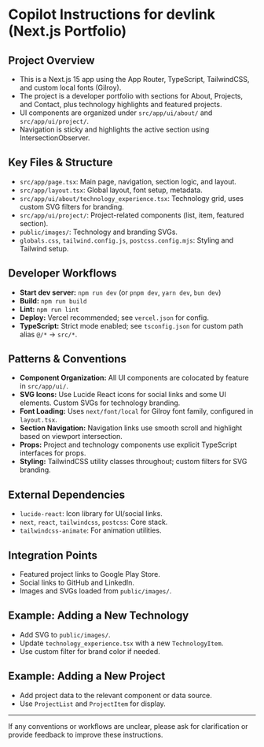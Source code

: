 # Copilot Instructions for devlink (Next.js Portfolio)

## Project Overview
- This is a Next.js 15 app using the App Router, TypeScript, TailwindCSS, and custom local fonts (Gilroy).
- The project is a developer portfolio with sections for About, Projects, and Contact, plus technology highlights and featured projects.
- UI components are organized under `src/app/ui/about/` and `src/app/ui/project/`.
- Navigation is sticky and highlights the active section using IntersectionObserver.

## Key Files & Structure
- `src/app/page.tsx`: Main page, navigation, section logic, and layout.
- `src/app/layout.tsx`: Global layout, font setup, metadata.
- `src/app/ui/about/technology_experience.tsx`: Technology grid, uses custom SVG filters for branding.
- `src/app/ui/project/`: Project-related components (list, item, featured section).
- `public/images/`: Technology and branding SVGs.
- `globals.css`, `tailwind.config.js`, `postcss.config.mjs`: Styling and Tailwind setup.

## Developer Workflows
- **Start dev server:** `npm run dev` (or `pnpm dev`, `yarn dev`, `bun dev`)
- **Build:** `npm run build`
- **Lint:** `npm run lint`
- **Deploy:** Vercel recommended; see `vercel.json` for config.
- **TypeScript:** Strict mode enabled; see `tsconfig.json` for custom path alias `@/*` → `src/*`.

## Patterns & Conventions
- **Component Organization:** All UI components are colocated by feature in `src/app/ui/`.
- **SVG Icons:** Use Lucide React icons for social links and some UI elements. Custom SVGs for technology branding.
- **Font Loading:** Uses `next/font/local` for Gilroy font family, configured in `layout.tsx`.
- **Section Navigation:** Navigation links use smooth scroll and highlight based on viewport intersection.
- **Props:** Project and technology components use explicit TypeScript interfaces for props.
- **Styling:** TailwindCSS utility classes throughout; custom filters for SVG branding.

## External Dependencies
- `lucide-react`: Icon library for UI/social links.
- `next`, `react`, `tailwindcss`, `postcss`: Core stack.
- `tailwindcss-animate`: For animation utilities.

## Integration Points
- Featured project links to Google Play Store.
- Social links to GitHub and LinkedIn.
- Images and SVGs loaded from `public/images/`.

## Example: Adding a New Technology
- Add SVG to `public/images/`.
- Update `technology_experience.tsx` with a new `TechnologyItem`.
- Use custom filter for brand color if needed.

## Example: Adding a New Project
- Add project data to the relevant component or data source.
- Use `ProjectList` and `ProjectItem` for display.

---

If any conventions or workflows are unclear, please ask for clarification or provide feedback to improve these instructions.
